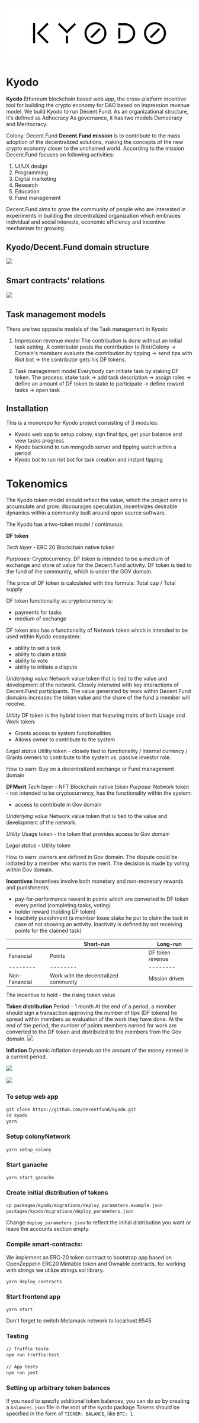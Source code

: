 <img align="center" src="./img/kyodo_logo.svg" />

# Kyodo
**Kyodo**
Ethereum blockchain based web app, the cross-platform incentive tool for building the crypto economy for DAO based on Impression revenue model. We build Kyodo to run Decent.Fund. 
As an organizational structure, it's defined as Adhocracy
As governance, it has two models Democracy and Meritocracy.

Colony: Decent.Fund
**Decent.Fund mission** is to contribute to the mass adoption of the decentralized solutions, making the concepts of the new crypto economy closer to the unchained world. According to the mission Decent.Fund focuses on following activities:

1. UI/UX design
2. Programming
3. Digital marketing
4. Research
5. Education
6. Fund management 

Decent.Fund aims to grow the community of people who are interested in experiments in building the decentralized organization which embraces individual and social interests, economic efficiency and incentive mechanism for growing.

## Kyodo/Decent.Fund domain structure
![](https://i.imgur.com/ec7SFum.png)

## Smart contracts' relations
![](https://i.imgur.com/SQ1tplh.png)

## Task management models
There are two opposite models of the Task management in Kyodo:

1. Impression revenue model
The contribution is done without an initial task setting. 
A contributor posts the contribution to Riot/Colony → Domain's members evaluate the contribution by tipping → send tips with Riot bot → the contributor gets his DF tokens.

2. Task management model
Everybody can initiate task by staking DF token.
The process:
stake task → add task description → assign roles →  define an amount of DF token to stake to participate → define reward tasks  → open task

## Installation
This is a monorepo for Kyodo project consisting of 3 modules:
- Kyodo web app to setup colony, sign final tips, get your balance and view tasks progress
- Kyodo backend to run mongodb server and tipping watch within a period
- Kyodo bot to run riot bot for task creation and instant tipping

# **Tokenomics**

The Kyodo token model should reflect the value, which the project aims to accumulate and grow, discourages speculation, incentivizes desirable dynamics within a community built around open source software. 

The Kyodo has a two-token model / continuous: 

**DF token**

*Tech layer* - ERC 20 Blockchain native token
 
*Purposes:*
Cryptocurrency. DF token is intended to be a medium of exchange and store of value for the Decent.Fund activity.  DF token is tied to the fund of the community, which is under the GOV domain. 

The price of DF token is calculated with this formula:
Total cap / Total supply

DF token functionality as cryptocurrency is:
- payments for tasks
- medium of exchange


DF token also has a functionality of  Network token which is intended to be used within Kyodo ecosystem:
- ability to set a task
- ability to claim a task
- ability to vote
- ability to initiate a dispute 

*Underlying value*
Network value token that is tied to the value and development of the network. 
Closely interwind with key interactions of Decent.Fund participants. The value generated by work within Decent.Fund domains increases the token value and the share of the fund a member will receive.

*Utility*
DF token is the hybrid token that featuring traits of both Usage and Work token:
- Grants access to system functionalities
- Allows owner to contribute to the system

*Legal status*
Utility token - closely tied to functionality  / internal currency / Grants owners to contribute to the system vs. passive investor role. 

How to earn: Buy on a decentralized exchange or Fund management domain

**DFMerit** 
*Tech layer* - NFT Blockchain native token
*Purpose:*
Network token - not intended to be cryptocurrency, has the functionality within the system:
- access to contribute in Gov domain

*Underlying value* 
Network value token that is tied to the value and development of the network. 

*Utility* 
Usage token - the token that provides access to Gov domain 

*Legal status* - Utility token

How to earn: owners are defined in Gov domain. The dispute could be initiated by a member who wants the merit. The decision is made by voting within Gov domain. 

**Incentives**
Incentives involve both monetary and non-monetary rewards and punishments:
- pay-for-performance reward in points which are converted to DF token every period (completing tasks, voting)
- holder reward (holding DF token)
- Inactivity punishment (a member loses stake he put to claim the task in case  of not showing an activity. Inactivity is defined by not receiving points for the claimed task)

|  | Short-run | Long-run |
| -------- | -------- | -------- |
| Fanancial    | Points     | DF token revenue     |
| -------- | -------- | -------- |
| Non-Fanancial    | Work with the decentralized community     | Mission driven    |

The incentive to hold - the rising token value

**Token distribution**
Period - 1 month
At the end of a period, a member should sign a transaction approving the number of tips (DF tokens) he spread within members as evaluation of the work they have done. 
At the end of the period, the number of points members earned for work are converted to the DF token and distributed to the members from the Gov domain.
![](https://i.imgur.com/fEaJ4b0.png)

**Inflation**
Dynamic inflation depends on the amount of the money earned in a current period.







![](https://i.imgur.com/KcjRVop.png)

![](https://i.imgur.com/rmQ2QMA.png)

### To setup web app

```
git clone https://github.com/decentfund/kyodo.git
cd kyodo
yarn
```

### Setup colonyNetwork

```
yarn setup_colony
```

### Start ganache

```
yarn start_ganache
```

### Create initial distribution of tokens

```
cp packages/kyodo/migrations/deploy_parameters.example.json packages/kyodo/migrations/deploy_parameters.json
```

Change `deploy_parameters.json` to reflect the initial distribution you want or leave the accounts section empty.

### Compile smart-contracts:
We implement an ERC-20 token contract to bootstrap app based on OpenZeppelin ERC20 Mintable token and Ownable contracts, for working with strings we utilize strings.sol library.

```
yarn deploy_contracts
```

### Start frontend app

```
yarn start
```

Don't forget to switch Metamask network to localhost:8545


### Testing

```
// Truffle teste
npm run truffle:test

// App tests
npm run jest
```

### Setting up arbitrary token balances

If you need to specify additional token balances, you can do so by creating a `balances.json` file in the root of the kyodo package
Tokens should be specified in the form of `TICKER: BALANCE`, like `BTC: 1`
